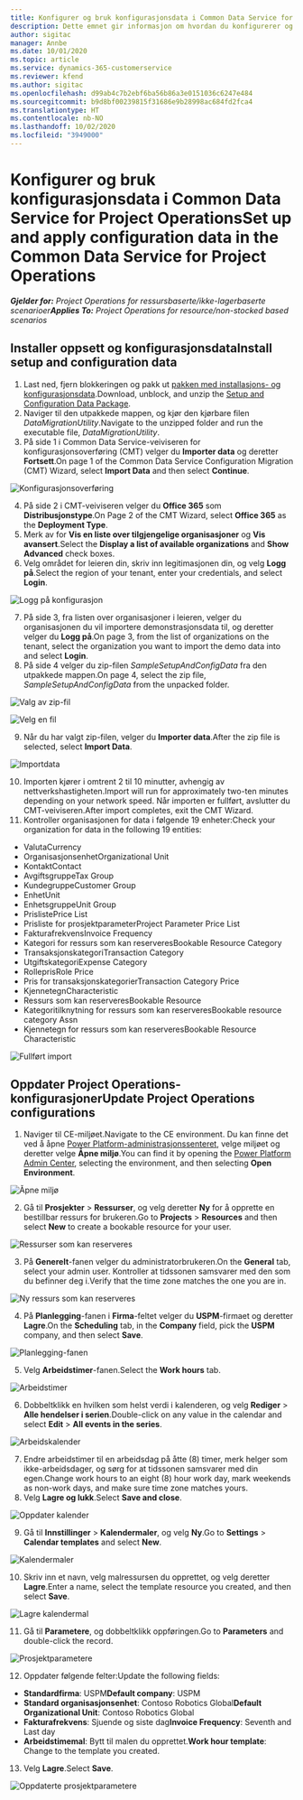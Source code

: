 ```yaml
---
title: Konfigurer og bruk konfigurasjonsdata i Common Data Service for Project Operations
description: Dette emnet gir informasjon om hvordan du konfigurerer og bruker konfigurasjonsdata i Project Operations.
author: sigitac
manager: Annbe
ms.date: 10/01/2020
ms.topic: article
ms.service: dynamics-365-customerservice
ms.reviewer: kfend
ms.author: sigitac
ms.openlocfilehash: d99ab4c7b2ebf6ba56b86a3e0151036c6247e484
ms.sourcegitcommit: b9d8bf00239815f31686e9b28998ac684fd2fca4
ms.translationtype: HT
ms.contentlocale: nb-NO
ms.lasthandoff: 10/02/2020
ms.locfileid: "3949000"
---
```

# <a name="set-up-and-apply-configuration-data-in-the-common-data-service-for-project-operations"></a><span data-ttu-id="f700d-103">Konfigurer og bruk konfigurasjonsdata i Common Data Service for Project Operations</span><span class="sxs-lookup"><span data-stu-id="f700d-103">Set up and apply configuration data in the Common Data Service for Project Operations</span></span>

<span data-ttu-id="f700d-104">_**Gjelder for:** Project Operations for ressursbaserte/ikke-lagerbaserte scenarioer_</span><span class="sxs-lookup"><span data-stu-id="f700d-104">_**Applies To:** Project Operations for resource/non-stocked based scenarios_</span></span>

## <a name="install-setup-and-configuration-data"></a><span data-ttu-id="f700d-105">Installer oppsett og konfigurasjonsdata</span><span class="sxs-lookup"><span data-stu-id="f700d-105">Install setup and configuration data</span></span>

1. <span data-ttu-id="f700d-106">Last ned, fjern blokkeringen og pakk ut [pakken med installasjons- og konfigurasjonsdata](https://download.microsoft.com/download/1/3/4/1349369c-6209-42b7-b3b4-5be0e67cacd8/ProjOpsSampleSetupData-%20Integrated%20UR1.zip).</span><span class="sxs-lookup"><span data-stu-id="f700d-106">Download, unblock, and unzip the [Setup and Configuration Data Package](https://download.microsoft.com/download/1/3/4/1349369c-6209-42b7-b3b4-5be0e67cacd8/ProjOpsSampleSetupData-%20Integrated%20UR1.zip).</span></span>
2. <span data-ttu-id="f700d-107">Naviger til den utpakkede mappen, og kjør den kjørbare filen *DataMigrationUtility*.</span><span class="sxs-lookup"><span data-stu-id="f700d-107">Navigate to the unzipped folder and run the executable file, *DataMigrationUtility*.</span></span>
3. <span data-ttu-id="f700d-108">På side 1 i Common Data Service-veiviseren for konfigurasjonsoverføring (CMT) velger du **Importer data** og deretter **Fortsett**.</span><span class="sxs-lookup"><span data-stu-id="f700d-108">On page 1 of the Common Data Service Configuration Migration (CMT) Wizard, select **Import Data** and then select **Continue**.</span></span>

![Konfigurasjonsoverføring](./media/1ConfigurationMigration.png)

4. <span data-ttu-id="f700d-110">På side 2 i CMT-veiviseren velger du **Office 365** som **Distribusjonstype**.</span><span class="sxs-lookup"><span data-stu-id="f700d-110">On Page 2 of the CMT Wizard, select **Office 365** as the **Deployment Type**.</span></span>
5. <span data-ttu-id="f700d-111">Merk av for **Vis en liste over tilgjengelige organisasjoner** og **Vis avansert**.</span><span class="sxs-lookup"><span data-stu-id="f700d-111">Select the **Display a list of available organizations** and **Show Advanced** check boxes.</span></span>
6. <span data-ttu-id="f700d-112">Velg området for leieren din, skriv inn legitimasjonen din, og velg **Logg på**.</span><span class="sxs-lookup"><span data-stu-id="f700d-112">Select the region of your tenant, enter your credentials, and select **Login**.</span></span>

![Logg på konfigurasjon](./media/2ConfigurationSignin.png)

7. <span data-ttu-id="f700d-114">På side 3, fra listen over organisasjoner i leieren, velger du organisasjonen du vil importere demonstrasjonsdata til, og deretter velger du **Logg på**.</span><span class="sxs-lookup"><span data-stu-id="f700d-114">On page 3, from the list of organizations on the tenant, select the organization you want to import the demo data into and select **Login**.</span></span>
8. <span data-ttu-id="f700d-115">På side 4 velger du zip-filen *SampleSetupAndConfigData* fra den utpakkede mappen.</span><span class="sxs-lookup"><span data-stu-id="f700d-115">On page 4, select the zip file, *SampleSetupAndConfigData* from the unpacked folder.</span></span>

![Valg av zip-fil](./media/3ZipFile.png)

![Velg en fil](./media/4SelectAFile.png)

9. <span data-ttu-id="f700d-118">Når du har valgt zip-filen, velger du **Importer data**.</span><span class="sxs-lookup"><span data-stu-id="f700d-118">After the zip file is selected, select **Import Data**.</span></span>

![Importdata](./media/5ImportData.png)

10. <span data-ttu-id="f700d-120">Importen kjører i omtrent 2 til 10 minutter, avhengig av nettverkshastigheten.</span><span class="sxs-lookup"><span data-stu-id="f700d-120">Import will run for approximately two-ten minutes depending on your network speed.</span></span> <span data-ttu-id="f700d-121">Når importen er fullført, avslutter du CMT-veiviseren.</span><span class="sxs-lookup"><span data-stu-id="f700d-121">After import completes, exit the CMT Wizard.</span></span> 
11. <span data-ttu-id="f700d-122">Kontroller organisasjonen for data i følgende 19 enheter:</span><span class="sxs-lookup"><span data-stu-id="f700d-122">Check your organization for data in the following 19 entities:</span></span>

  - <span data-ttu-id="f700d-123">Valuta</span><span class="sxs-lookup"><span data-stu-id="f700d-123">Currency</span></span>
  - <span data-ttu-id="f700d-124">Organisasjonsenhet</span><span class="sxs-lookup"><span data-stu-id="f700d-124">Organizational Unit</span></span>
  - <span data-ttu-id="f700d-125">Kontakt</span><span class="sxs-lookup"><span data-stu-id="f700d-125">Contact</span></span>
  - <span data-ttu-id="f700d-126">Avgiftsgruppe</span><span class="sxs-lookup"><span data-stu-id="f700d-126">Tax Group</span></span>
  - <span data-ttu-id="f700d-127">Kundegruppe</span><span class="sxs-lookup"><span data-stu-id="f700d-127">Customer Group</span></span>
  - <span data-ttu-id="f700d-128">Enhet</span><span class="sxs-lookup"><span data-stu-id="f700d-128">Unit</span></span>
  - <span data-ttu-id="f700d-129">Enhetsgruppe</span><span class="sxs-lookup"><span data-stu-id="f700d-129">Unit Group</span></span>
  - <span data-ttu-id="f700d-130">Prisliste</span><span class="sxs-lookup"><span data-stu-id="f700d-130">Price List</span></span>
  - <span data-ttu-id="f700d-131">Prisliste for prosjektparameter</span><span class="sxs-lookup"><span data-stu-id="f700d-131">Project Parameter Price List</span></span>
  - <span data-ttu-id="f700d-132">Fakturafrekvens</span><span class="sxs-lookup"><span data-stu-id="f700d-132">Invoice Frequency</span></span>
  - <span data-ttu-id="f700d-133">Kategori for ressurs som kan reserveres</span><span class="sxs-lookup"><span data-stu-id="f700d-133">Bookable Resource Category</span></span>
  - <span data-ttu-id="f700d-134">Transaksjonskategori</span><span class="sxs-lookup"><span data-stu-id="f700d-134">Transaction Category</span></span>
  - <span data-ttu-id="f700d-135">Utgiftskategori</span><span class="sxs-lookup"><span data-stu-id="f700d-135">Expense Category</span></span>
  - <span data-ttu-id="f700d-136">Rollepris</span><span class="sxs-lookup"><span data-stu-id="f700d-136">Role Price</span></span>
  - <span data-ttu-id="f700d-137">Pris for transaksjonskategorier</span><span class="sxs-lookup"><span data-stu-id="f700d-137">Transaction Category Price</span></span>
  - <span data-ttu-id="f700d-138">Kjennetegn</span><span class="sxs-lookup"><span data-stu-id="f700d-138">Characteristic</span></span>
  - <span data-ttu-id="f700d-139">Ressurs som kan reserveres</span><span class="sxs-lookup"><span data-stu-id="f700d-139">Bookable Resource</span></span>
  - <span data-ttu-id="f700d-140">Kategoritilknytning for ressurs som kan reserveres</span><span class="sxs-lookup"><span data-stu-id="f700d-140">Bookable resource category Assn</span></span>
  - <span data-ttu-id="f700d-141">Kjennetegn for ressurs som kan reserveres</span><span class="sxs-lookup"><span data-stu-id="f700d-141">Bookable Resource Characteristic</span></span>

![Fullført import](./media/6CompleteImport.png)

## <a name="update-project-operations-configurations"></a><span data-ttu-id="f700d-143">Oppdater Project Operations-konfigurasjoner</span><span class="sxs-lookup"><span data-stu-id="f700d-143">Update Project Operations configurations</span></span>

1. <span data-ttu-id="f700d-144">Naviger til CE-miljøet.</span><span class="sxs-lookup"><span data-stu-id="f700d-144">Navigate to the CE environment.</span></span> <span data-ttu-id="f700d-145">Du kan finne det ved å åpne [Power Platform-administrasjonssenteret](https://admin.powerplatform.microsoft.com/environments), velge miljøet og deretter velge **Åpne miljø**.</span><span class="sxs-lookup"><span data-stu-id="f700d-145">You can find it by opening the [Power Platform Admin Center](https://admin.powerplatform.microsoft.com/environments), selecting the environment, and then selecting **Open Environment**.</span></span> 

![Åpne miljø](./media/7OpenEnvironment.png)

2. <span data-ttu-id="f700d-147">Gå til **Prosjekter** > **Ressurser**, og velg deretter **Ny** for å opprette en bestillbar ressurs for brukeren.</span><span class="sxs-lookup"><span data-stu-id="f700d-147">Go to **Projects** > **Resources** and then select **New** to create a bookable resource for your user.</span></span>

![Ressurser som kan reserveres](./media/8BookableResources.png)

3. <span data-ttu-id="f700d-149">På **Generelt**-fanen velger du administratorbrukeren.</span><span class="sxs-lookup"><span data-stu-id="f700d-149">On the **General** tab, select your admin user.</span></span> <span data-ttu-id="f700d-150">Kontroller at tidssonen samsvarer med den som du befinner deg i.</span><span class="sxs-lookup"><span data-stu-id="f700d-150">Verify that the time zone matches the one you are in.</span></span> 

![Ny ressurs som kan reserveres](./media/9NewBookableResource.png)

4. <span data-ttu-id="f700d-152">På **Planlegging**-fanen i **Firma**-feltet velger du **USPM**-firmaet og deretter **Lagre**.</span><span class="sxs-lookup"><span data-stu-id="f700d-152">On the **Scheduling** tab, in the **Company** field, pick the **USPM** company, and then select **Save**.</span></span> 

![Planlegging-fanen](./media/10SchedulingTab.png)

5. <span data-ttu-id="f700d-154">Velg **Arbeidstimer**-fanen.</span><span class="sxs-lookup"><span data-stu-id="f700d-154">Select the **Work hours** tab.</span></span>  

![Arbeidstimer](./media/11WorkHours.png)

6. <span data-ttu-id="f700d-156">Dobbeltklikk en hvilken som helst verdi i kalenderen, og velg **Rediger** > **Alle hendelser i serien**.</span><span class="sxs-lookup"><span data-stu-id="f700d-156">Double-click on any value in the calendar and select **Edit** > **All events in the series**.</span></span> 

![Arbeidskalender](./media/12WorkCalendar.png)

7. <span data-ttu-id="f700d-158">Endre arbeidstimer til en arbeidsdag på åtte (8) timer, merk helger som ikke-arbeidsdager, og sørg for at tidssonen samsvarer med din egen.</span><span class="sxs-lookup"><span data-stu-id="f700d-158">Change work hours to an eight (8) hour work day, mark weekends as non-work days, and make sure time zone matches yours.</span></span> 
8. <span data-ttu-id="f700d-159">Velg **Lagre og lukk**.</span><span class="sxs-lookup"><span data-stu-id="f700d-159">Select **Save and close**.</span></span>

![Oppdater kalender](./media/13UpdateCalendar.png)

9. <span data-ttu-id="f700d-161">Gå til **Innstillinger** > **Kalendermaler**, og velg **Ny**.</span><span class="sxs-lookup"><span data-stu-id="f700d-161">Go to **Settings** > **Calendar templates** and select **New**.</span></span>
 
 ![Kalendermaler](./media/14CalendarTemplates.png)
 
 10. <span data-ttu-id="f700d-163">Skriv inn et navn, velg malressursen du opprettet, og velg deretter **Lagre**.</span><span class="sxs-lookup"><span data-stu-id="f700d-163">Enter a name, select the template resource you created, and then select **Save**.</span></span> 
 
 ![Lagre kalendermal](./media/15SaveCalendarTemplate.png)
 
 11. <span data-ttu-id="f700d-165">Gå til **Parametere**, og dobbeltklikk oppføringen.</span><span class="sxs-lookup"><span data-stu-id="f700d-165">Go to **Parameters** and double-click the record.</span></span> 
 
 ![Prosjektparametere](./media/16ProjectParameters.png)
 
12. <span data-ttu-id="f700d-167">Oppdater følgende felter:</span><span class="sxs-lookup"><span data-stu-id="f700d-167">Update the following fields:</span></span>

 - <span data-ttu-id="f700d-168">**Standardfirma**: USPM</span><span class="sxs-lookup"><span data-stu-id="f700d-168">**Default company**: USPM</span></span>
 - <span data-ttu-id="f700d-169">**Standard organisasjonsenhet**: Contoso Robotics Global</span><span class="sxs-lookup"><span data-stu-id="f700d-169">**Default Organizational Unit**: Contoso Robotics Global</span></span>
 - <span data-ttu-id="f700d-170">**Fakturafrekvens**: Sjuende og siste dag</span><span class="sxs-lookup"><span data-stu-id="f700d-170">**Invoice Frequency**: Seventh and Last day</span></span>
 - <span data-ttu-id="f700d-171">**Arbeidstimemal**: Bytt til malen du opprettet.</span><span class="sxs-lookup"><span data-stu-id="f700d-171">**Work hour template**: Change to the template you created.</span></span>

13. <span data-ttu-id="f700d-172">Velg **Lagre**.</span><span class="sxs-lookup"><span data-stu-id="f700d-172">Select **Save**.</span></span> 

![Oppdaterte prosjektparametere](./media/17UpdatedProjectParameters.png)
